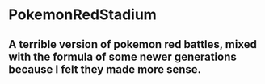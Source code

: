 # PokemonRedStadium

## A terrible version of pokemon red battles, mixed with the formula of some newer generations because I felt they made more sense.
